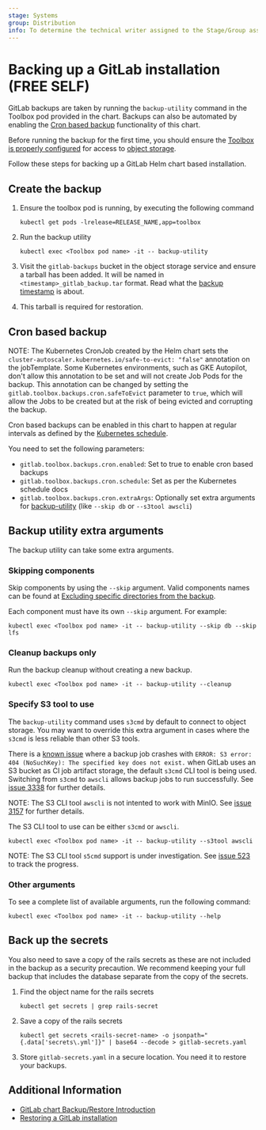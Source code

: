 ```yaml
---
stage: Systems
group: Distribution
info: To determine the technical writer assigned to the Stage/Group associated with this page, see https://handbook.gitlab.com/handbook/product/ux/technical-writing/#assignments
---
```


# Backing up a GitLab installation **(FREE SELF)**

GitLab backups are taken by running the `backup-utility` command in the Toolbox pod provided in the chart. Backups can also be automated by enabling the [Cron based backup](#cron-based-backup) functionality of this chart.

Before running the backup for the first time, you should ensure the
[Toolbox is properly configured](../charts/gitlab/toolbox/index.md#configuration)
for access to [object storage](index.md#object-storage).

Follow these steps for backing up a GitLab Helm chart based installation.

## Create the backup

1. Ensure the toolbox pod is running, by executing the following command

   ```shell
   kubectl get pods -lrelease=RELEASE_NAME,app=toolbox
   ```

1. Run the backup utility

   ```shell
   kubectl exec <Toolbox pod name> -it -- backup-utility
   ```

1. Visit the `gitlab-backups` bucket in the object storage service and ensure a tarball has been added. It will be named in `<timestamp>_gitlab_backup.tar` format. Read what the [backup timestamp](https://docs.gitlab.com/ee/administration/backup_restore/backup_gitlab.html#backup-timestamp) is about.

1. This tarball is required for restoration.

## Cron based backup

NOTE:
The Kubernetes CronJob created by the Helm chart
sets the `cluster-autoscaler.kubernetes.io/safe-to-evict: "false"`
annotation on the jobTemplate. Some Kubernetes environments, such as
GKE Autopilot, don't allow this annotation to be set and will not create
Job Pods for the backup.
This annotation can be changed by setting the `gitlab.toolbox.backups.cron.safeToEvict` parameter to `true`, which will allow the Jobs to be created but at the risk of being evicted and corrupting the backup.

Cron based backups can be enabled in this chart to happen at regular intervals as defined by the [Kubernetes schedule](https://kubernetes.io/docs/tasks/job/automated-tasks-with-cron-jobs/#schedule).

You need to set the following parameters:

- `gitlab.toolbox.backups.cron.enabled`: Set to true to enable cron based backups
- `gitlab.toolbox.backups.cron.schedule`: Set as per the Kubernetes schedule docs
- `gitlab.toolbox.backups.cron.extraArgs`: Optionally set extra arguments for [backup-utility](https://gitlab.com/gitlab-org/build/CNG/blob/master/gitlab-toolbox/scripts/bin/backup-utility) (like `--skip db` or `--s3tool awscli`)

## Backup utility extra arguments

The backup utility can take some extra arguments.

### Skipping components

Skip components by using the `--skip` argument. Valid components names can be found at [Excluding specific directories from the backup](https://docs.gitlab.com/ee/administration/backup_restore/backup_gitlab.html#excluding-specific-directories-from-the-backup).

Each component must have its own `--skip` argument. For example:

```shell
kubectl exec <Toolbox pod name> -it -- backup-utility --skip db --skip lfs
```

### Cleanup backups only

Run the backup cleanup without creating a new backup. 

```shell
kubectl exec <Toolbox pod name> -it -- backup-utility --cleanup
```

### Specify S3 tool to use

The `backup-utility` command uses `s3cmd` by default to connect to object storage.
You may want to override this extra argument in cases where the `s3cmd` is less reliable
than other S3 tools.

There is a [known issue](https://gitlab.com/gitlab-org/charts/gitlab/-/issues/3338)
where a backup job crashes with `ERROR: S3 error: 404 (NoSuchKey): The specified key does not exist.`
when GitLab uses an S3 bucket as CI job artifact storage, the default `s3cmd` CLI tool
is being used. Switching from `s3cmd` to `awscli` allows backup jobs to run successfully.
See [issue 3338](https://gitlab.com/gitlab-org/charts/gitlab/-/issues/3338) for further details.

NOTE:
The S3 CLI tool `awscli` is not intented to work with MinIO.
See [issue 3157](https://gitlab.com/gitlab-org/charts/gitlab/-/issues/3157)
for further details.

The S3 CLI tool to use can be either `s3cmd` or `awscli`.

 ```shell
 kubectl exec <Toolbox pod name> -it -- backup-utility --s3tool awscli
 ```

NOTE:
The S3 CLI tool `s5cmd` support is under investigation.
See [issue 523](https://gitlab.com/gitlab-org/build/CNG/-/issues/523) to track
the progress.

### Other arguments

To see a complete list of available arguments, run the following command:

```shell
kubectl exec <Toolbox pod name> -it -- backup-utility --help
```

## Back up the secrets

You also need to save a copy of the rails secrets as these are not included in the backup as a security precaution. We recommend keeping your full backup that includes the database separate from the copy of the secrets.

1. Find the object name for the rails secrets

   ```shell
   kubectl get secrets | grep rails-secret
   ```

1. Save a copy of the rails secrets

   ```shell
   kubectl get secrets <rails-secret-name> -o jsonpath="{.data['secrets\.yml']}" | base64 --decode > gitlab-secrets.yaml
   ```

1. Store `gitlab-secrets.yaml` in a secure location. You need it to restore your backups.

## Additional Information

- [GitLab chart Backup/Restore Introduction](index.md)
- [Restoring a GitLab installation](restore.md)
